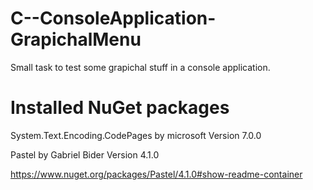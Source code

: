 # C--ConsoleApplication-GrapichalMenu
Small task to test some grapichal stuff in a console application.

# Installed NuGet packages

System.Text.Encoding.CodePages by microsoft
Version 7.0.0

Pastel by Gabriel Bider
Version 4.1.0

https://www.nuget.org/packages/Pastel/4.1.0#show-readme-container
